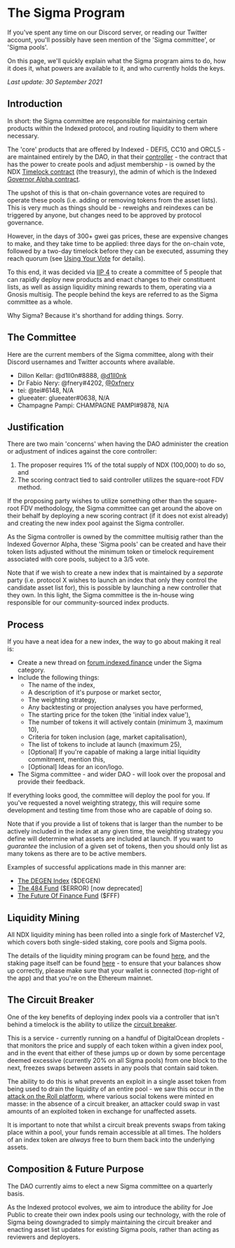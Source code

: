 # The Sigma Program

If you've spent any time on our Discord server, or reading our Twitter account, you'll possibly have seen mention of the 'Sigma committee', or 'Sigma pools'.

On this page, we'll quickly explain what the Sigma program aims to do, how it does it, what powers are available to it, and who currently holds the keys.

*Last update: 30 September 2021*

## Introduction

In short: the Sigma committee are responsible for maintaining certain products within the Indexed protocol, and routing liquidity to them where necessary.

The 'core' products that are offered by Indexed - DEFI5, CC10 and ORCL5 - are maintained entirely by the DAO, in that their [controller](https://etherscan.io/address/0xf00a38376c8668fc1f3cd3daeef42e0e44a7fcdb) - the contract that has the power to create pools and adjust membership - is owned by the NDX [Timelock contract](https://etherscan.io/address/0x78a3ef33cf033381feb43ba4212f2af5a5a0a2ea) (the treasury), the admin of which is the Indexed [Governor Alpha contract](https://etherscan.io/address/0x95129751769f99cc39824a0793ef4933dd8bb74b).

The upshot of this is that on-chain governance votes are required to operate these pools (i.e. adding or removing tokens from the asset lists). This is very much as things should be - reweighs and reindexes can be triggered by anyone, but changes need to be approved by protocol governance.

However, in the days of 300+ gwei gas prices, these are expensive changes to make, and they take time to be applied: three days for the on-chain vote, followed by a two-day timelock before they can be executed, assuming they reach quorum (see [Using Your Vote]() for details).

To this end, it was decided via [IIP 4](https://forum.indexed.finance/t/iip-4-sigma-pilot/74) to create a committee of 5 people that can rapidly deploy new products and enact changes to their constituent lists, as well as assign liquidity mining rewards to them, operating via a Gnosis multisig. The people behind the keys are referred to as the Sigma committee as a whole.

Why Sigma? Because it's shorthand for adding things. Sorry.

## The Committee

Here are the current members of the Sigma committee, along with their Discord usernames and Twitter accounts where available.

* Dillon Kellar: @d1ll0n#8888, [@d1ll0nk](https://twitter.com/d1ll0nk)
* Dr Fabio Nery: @fnery#4202, [@0xfnery](https://twitter.com/0xfnery)
* tei: @tei#6148, N/A
* glueeater: glueeater#0638, N/A
* Champagne Pampi: CHAMPAGNE PAMPI#9878, N/A

## Justification

There are two main 'concerns' when having the DAO administer the creation or adjustment of indices against the core controller:

1. The proposer requires 1% of the total supply of NDX (100,000) to do so, and
2. The scoring contract tied to said controller utilizes the square-root FDV method.

If the proposing party wishes to utilize something other than the square-root FDV methodology, the Sigma committee can get around the above on their behalf by deploying a new scoring contract (if it does not exist already) and creating the new index pool against the Sigma controller.

As the Sigma controller is owned by the committee multisig rather than the Indexed Governor Alpha, these 'Sigma pools' can be created and have their token lists adjusted without the minimum token or timelock requirement associated with core pools, subject to a 3/5 vote.

Note that if we wish to create a new index that is maintained by a *separate* party (i.e. protocol X wishes to launch an index that only they control the candidate asset list for), this is possible by launching a new controller that they own. In this light, the Sigma committee is the in-house wing responsible for our community-sourced index products.

## Process

If you have a neat idea for a new index, the way to go about making it real is:

* Create a new thread on [forum.indexed.finance](https://forum.indexed.finance) under the Sigma category.
* Include the following things:
    * The name of the index,
    * A description of it's purpose or market sector,
    * The weighting strategy,
    * Any backtesting or projection analyses you have performed,
    * The starting price for the token (the 'initial index value'),
    * The number of tokens it will actively contain (minimum 3, maximum 10),
    * Criteria for token inclusion (age, market capitalisation),
    * The list of tokens to include at launch (maximum 25),
    * [Optional] If you're capable of making a large initial liquidity commitment, mention this,
    * [Optional] Ideas for an icon/logo.
* The Sigma committee - and wider DAO - will look over the proposal and provide their feedback.

If everything looks good, the committee will deploy the pool for you. If you've requested a novel weighting strategy, this will require some development and testing time from those who are capable of doing so. 

Note that if you provide a list of tokens that is larger than the number to be actively included in the index at any given time, the weighting strategy you define will determine what assets are included at launch. If you want to *guarantee* the inclusion of a given set of tokens, then you should only list as many tokens as there are to be active members.

Examples of successful applications made in this manner are:
  * [The DEGEN Index](https://forum.indexed.finance/t/application-for-the-degen-index/85) ($DEGEN)
  * [The 484 Fund](https://forum.indexed.finance/t/application-for-484-fund-error/583/) ($ERROR) [now deprecated]
  * [The Future Of Finance Fund](https://forum.indexed.finance/t/proposal-the-future-of-finance-fund-fff/625) ($FFF)

## Liquidity Mining

All NDX liquidity mining has been rolled into a single fork of Masterchef V2, which covers both single-sided staking, core pools and Sigma pools.

The details of the liquidity mining program can be found [here](https://ndxfi.medium.com/introducing-the-extended-ndx-liquidity-mining-program-ae30a0470001), and the staking page itself can be found [here](https://indexed.finance/staking) - to ensure that your balances show up correctly, please make sure that your wallet is connected (top-right of the app) and that you're on the Ethereum mainnet.

## The Circuit Breaker

One of the key benefits of deploying index pools via a controller that isn't behind a timelock is the ability to utilize the [circuit breaker](https://github.com/indexed-finance/circuit-breaker).

This is a service - currently running on a handful of DigitalOcean droplets - that monitors the price and supply of each token within a given index pool, and in the event that either of these jumps up or down by some percentage deemed excessive (currently 20% on all Sigma pools) from one block to the next, freezes swaps between assets in any pools that contain said token.

The ability to do this is what prevents an exploit in a single asset token from being used to drain the liquidity of an entire pool - we saw this occur in the [attack on the Roll platform](https://www.coindesk.com/social-tokens-crash-after-a-reported-hack-at-tryroll-wallet), where various social tokens were minted en masse: in the absence of a circuit breaker, an attacker could swap in vast amounts of an exploited token in exchange for unaffected assets.

It is important to note that whilst a circuit break prevents swaps from taking place within a pool, your funds remain accessible at all times. The holders of an index token are _always_ free to burn them back into the underlying assets.

## Composition & Future Purpose

The DAO currently aims to elect a new Sigma committee on a quarterly basis.

As the Indexed protocol evolves, we aim to introduce the ability for Joe Public to create their own index pools using our technology, with the role of Sigma being downgraded to simply maintaining the circuit breaker and enacting asset list updates for existing Sigma pools, rather than acting as reviewers and deployers.